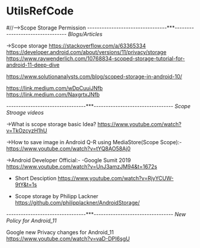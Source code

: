 # UtilsRefCode


#//-->Scope Storage Permission
---------------------------------***---------------------------------
			_Blogs/Articles_

->Scope storage
https://stackoverflow.com/a/63365334
https://developer.android.com/about/versions/11/privacy/storage
https://www.raywenderlich.com/10768834-scoped-storage-tutorial-for-android-11-deep-dive

https://www.solutionanalysts.com/blog/scoped-storage-in-android-10/

https://link.medium.com/wDpCuuiJNfb
https://link.medium.com/NaxgrtxJNfb

---------------------------------***---------------------------------
		    _Scope Stroage videos_

->What is scope storage basic Idea?
https://www.youtube.com/watch?v=TkOzcyzH1hU

->How to save image in Android Q-R using MediaStore(Scope Scope):-
https://www.youtube.com/watch?v=tYQ8AO58Aj0

->Android Developer Official:-
-Google Sumit 2019
https://www.youtube.com/watch?v=UnJ3amzJM94&t=1672s 	
- Short Desciption
https://www.youtube.com/watch?v=RjyYCUW-9tY&t=1s

- Scope storage by Philipp Lackner
https://github.com/philipplackner/AndroidStorage/

---------------------------------***---------------------------------
		_New Policy for Android_11_
							
Google new Privacy changes for Android_11
https://www.youtube.com/watch?v=vaD-DPI6sgU
